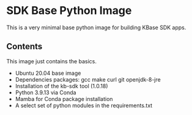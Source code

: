 # SDK Base Python Image

This is a very minimal base python image for building KBase SDK apps.


## Contents

This image just contains the basics.

* Ubuntu 20.04 base image
* Dependencies packages:  gcc make curl git openjdk-8-jre
* Installation of the kb-sdk tool (1.0.18)
* Python 3.9.13 via Conda
* Mamba for Conda package installation
* A select set of python modules in the requirements.txt 
